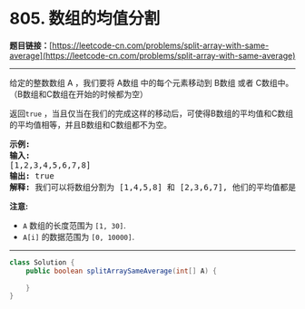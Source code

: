 # 805. 数组的均值分割

**题目链接：**[https://leetcode-cn.com/problems/split-array-with-same-average](https://leetcode-cn.com/problems/split-array-with-same-average)

---

<div class="content__1Y2H">
 <div class="notranslate">
  <p>给定的整数数组 A ，我们要将 A数组 中的每个元素移动到 B数组 或者 C数组中。（B数组和C数组在开始的时候都为空）</p> 
  <p>返回<code>true</code> ，当且仅当在我们的完成这样的移动后，可使得B数组的平均值和C数组的平均值相等，并且B数组和C数组都不为空。</p> 
  <pre class="language-text"><strong>示例:</strong>
<strong>输入:</strong> 
[1,2,3,4,5,6,7,8]
<strong>输出:</strong> true
<strong>解释: </strong>我们可以将数组分割为 [1,4,5,8] 和 [2,3,6,7], 他们的平均值都是4.5。
</pre> 
  <p><strong>注意:</strong></p> 
  <ul> 
   <li><code>A</code> 数组的长度范围为 <code>[1, 30]</code>.</li> 
   <li><code>A[i]</code> 的数据范围为 <code>[0, 10000]</code>.</li> 
  </ul> 
 </div>
</div>

---

```java
class Solution {
    public boolean splitArraySameAverage(int[] A) {
        
    }
}
```